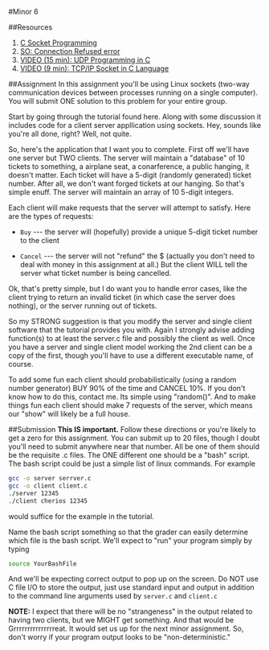 #Minor 6

##Resources
1. [C Socket Programming](http://www.thegeekstuff.com/2011/12/c-socket-programming/)
2. [SO: Connection Refused error](http://stackoverflow.com/questions/11497716/c-sockets-connection-refused-error)
3. [VIDEO (15 min): UDP Programming in C](https://www.youtube.com/watch?v=Emuw71lozdA)
4. [VIDEO (9 min): TCP/IP Socket in C Language](https://www.youtube.com/watch?v=oP-n5tLUPVQ)

##Assignment
In this assignment you'll be using Linux sockets (two-way communication devices between processes running on a single computer). You will submit ONE solution to this problem for your entire group.

Start by going through the tutorial found here. Along with some discussion it includes code for a client server appllication using sockets. Hey, sounds like you're all done, right? Well, not quite.

So, here's the application that I want you to complete. First off we'll have one server but TWO clients. The server will maintain a "database" of 10 tickets to something, a airplane seat, a conarference, a public hanging, it doesn't matter. Each ticket will have a 5-digit (randomly generated) ticket number. After all, we don't want forged tickets at our hanging. So that's simple enuff. The server will maintain an array of 10 5-digit integers.

Each client will make requests that the server will attempt to satisfy. Here are the types of requests:

* `Buy` --- the server will (hopefully) provide a unique 5-digit ticket number to the client

* `Cancel` --- the server will not "refund" the $ (actually you don't need to deal with money in this assignment at all.) But the client WILL tell the server what ticket number is being cancelled.

Ok, that's pretty simple, but I do want you to handle error cases, like the client trying to return an invalid ticket (in which case the server does nothing), or the server running out of tickets.

So my STRONG suggestion is that you modify the server and single client software that the tutorial provides you with. Again I strongly advise adding function(s) to at least the server.c file and possibly the client as well. Once you have a server and single client model working the 2nd client can be a copy of the first, though you'll have to use a different executable name, of course.

To add some fun each client should probabilistically (using a random number generator)  BUY 90% of the time and CANCEL 10%.  If you don't know how to do this, contact me.  Its simple using "random()".   And to make things fun each client should make 7 requests of the server, which means our "show" will likely be a full house.

##Submission
**This IS important.** Follow these directions or you're likely to get a zero for this assignment. You can submit up to 20 files, though I doubt you'll need to submit anywhere near that number.  All be one of them should be the requisite .c files. The ONE different one should be a "bash" script. The bash script could be just a simple list of linux commands. For example

```bash
gcc -o server serrver.c
gcc -o client client.c
./server 12345
./client cherios 12345
```

would suffice for the example in the tutorial.

Name the bash script something so that the grader can easily determine which file is the bash script. We'll expect to "run" your program simply by typing

```bash
source YourBashFile
```

And we'll be expecting correct output to pop up on the screen. Do NOT use C file I/O to store the output, just use standard input and output in addition to the command line arguments used by `server.c` and `client.c`

**NOTE:**
I expect that there will be no "strangeness" in the output related to having two clients, but we MIGHT get something. And that would be Grrrrrrrrrrrrrrreat. It would set us up for the next minor assignment. So, don't worry if your program output looks to be "non-deterministic."